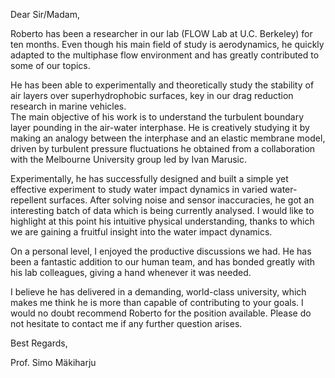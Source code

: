 ---
---

Dear Sir/Madam,

Roberto has been a researcher in our lab (FLOW Lab at U.C. Berkeley) for ten months.
Even though his main field of study is aerodynamics, he quickly adapted to the multiphase flow environment
and has greatly contributed to some of our topics.


He has been able to experimentally and theoretically study the stability of air layers over
superhydrophobic surfaces, key in our drag reduction research in marine vehicles.  
The main objective of his work is to understand the turbulent boundary layer pounding in the air-water interphase.
He is creatively studying it by making an analogy between the interphase and an elastic membrane model,
driven by turbulent pressure fluctuations he obtained from a collaboration with the Melbourne University
group led by Ivan Marusic.


Experimentally, he has successfully designed and built a simple yet effective experiment to study water
impact dynamics in varied water-repellent surfaces. After solving noise and sensor inaccuracies,
he got an interesting batch of data which is being currently analysed. I would like to highlight at 
this point his intuitive physical understanding, thanks to which we are gaining a fruitful insight into
the water impact dynamics.


On a personal level, I enjoyed the productive discussions we had. He has been a fantastic addition to our
human team, and has bonded greatly with his lab colleagues, giving a hand whenever it was needed.


I believe he has delivered in a demanding, world-class university, which makes me think he is more
than capable of contributing to your goals. I would no doubt recommend Roberto for the position available.
Please do not hesitate to contact me if any further question arises.


Best Regards,

Prof. Simo Mäkiharju